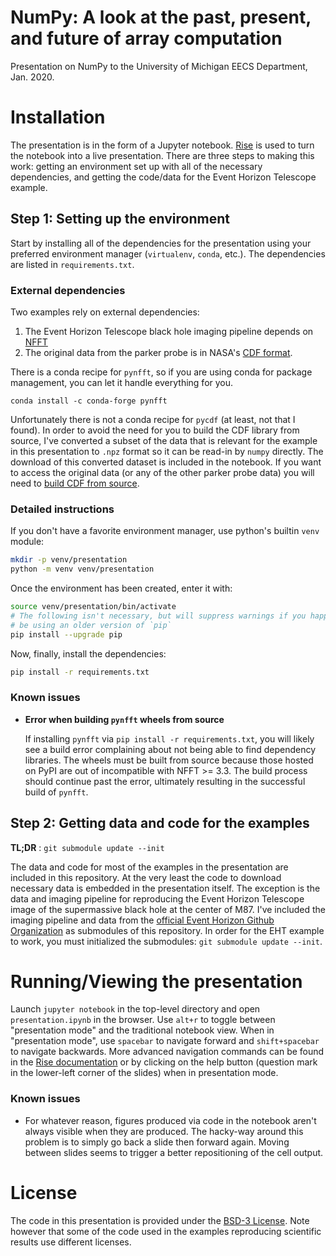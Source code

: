# NumPy: A look at the past, present, and future of array computation

Presentation on NumPy to the University of Michigan EECS Department, Jan. 2020.

# Installation

The presentation is in the form of a Jupyter notebook.
[Rise](https://rise.readthedocs.io/en/maint-5.6/) is used to turn the 
notebook into a live presentation. 
There are three steps to making this work: getting an environment set up with 
all of the necessary dependencies, and getting the code/data for the 
Event Horizon Telescope example.

## Step 1: Setting up the environment

Start by installing all of the dependencies for the presentation using your 
preferred environment manager (`virtualenv`, `conda`, etc.).
The dependencies are listed in `requirements.txt`.

### External dependencies

Two examples rely on external dependencies:
 1. The Event Horizon Telescope black hole imaging pipeline depends on 
    [NFFT](https://github.com/NFFT/nfft)
 2. The original data from the parker probe is in NASA's 
    [CDF format](https://cdf.gsfc.nasa.gov/).

There is a conda recipe for `pynfft`, so if you are using conda for package
management, you can let it handle everything for you.

```
conda install -c conda-forge pynfft
```

Unfortunately there is not a conda recipe for `pycdf` (at least, not that I
found).
In order to avoid the need for you to build the CDF library from source, I've
converted a subset of the data that is relevant for the example in this 
presentation to `.npz` format so it can be read-in by `numpy` directly.
The download of this converted dataset is included in the notebook.
If you want to access the original data (or any of the other parker probe data)
you will need to 
[build CDF from source](https://spacepy.github.io/install.html).

### Detailed instructions

If you don't have a favorite environment manager, use python's builtin
`venv` module:

```bash
mkdir -p venv/presentation
python -m venv venv/presentation
```

Once the environment has been created, enter it with:

```bash
source venv/presentation/bin/activate
# The following isn't necessary, but will suppress warnings if you happen to
# be using an older version of `pip`
pip install --upgrade pip
```

Now, finally, install the dependencies:

```bash
pip install -r requirements.txt
```

### Known issues

* **Error when building `pynfft` wheels from source**

  If installing `pynfft` via `pip install -r requirements.txt`, you will likely
  see a build error complaining about not being able to find dependency
  libraries.
  The wheels must be built from source because those hosted on PyPI are out of
  incompatible with NFFT >= 3.3.
  The build process should continue past the error, ultimately resulting in
  the successful build of `pynfft`.

## Step 2: Getting data and code for the examples

**TL;DR** : `git submodule update --init`

The data and code for most of the examples in the presentation are included
in this repository.
At the very least the code to download necessary data is embedded in the 
presentation itself.
The exception is the data and imaging pipeline for reproducing the Event
Horizon Telescope image of the supermassive black hole at the center of M87.
I've included the imaging pipeline and data from the 
[official Event Horizon Github Organization](https://github.com/eventhorizontelescope)
as submodules of this repository.
In order for the EHT example to work, you must initialized the submodules:
`git submodule update --init`.

# Running/Viewing the presentation

Launch `jupyter notebook` in the top-level directory and open 
`presentation.ipynb` in the browser.
Use `alt+r` to toggle between "presentation mode" and the traditional
notebook view.
When in "presentation mode", use `spacebar` to navigate forward and 
`shift+spacebar` to navigate backwards.
More advanced navigation commands can be found in the
[Rise documentation](https://rise.readthedocs.io/en/maint-5.6/) or by clicking
on the help button (question mark in the lower-left corner of the slides) when
in presentation mode.

### Known issues

 * For whatever reason, figures produced via code in the notebook aren't 
   always visible when they are produced. 
   The hacky-way around this problem is to simply go back a slide then forward
   again.
   Moving between slides seems to trigger a better repositioning of the 
   cell output.

# License

The code in this presentation is provided under the
[BSD-3 License](https://opensource.org/licenses/BSD-3-Clause).
Note however that some of the code used in the examples reproducing scientific
results use different licenses.
